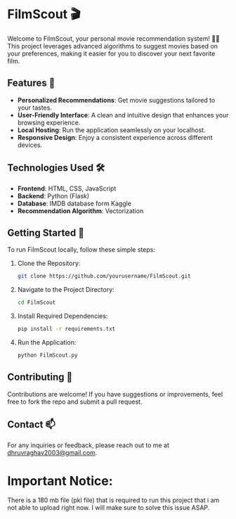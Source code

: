 # FilmScout 🎬

Welcome to FilmScout, your personal movie recommendation system! 🎥✨ This project leverages advanced algorithms to suggest movies based on your preferences, making it easier for you to discover your next favorite film.

## Features 🌟

- **Personalized Recommendations**: Get movie suggestions tailored to your tastes.
- **User-Friendly Interface**: A clean and intuitive design that enhances your browsing experience.
- **Local Hosting**: Run the application seamlessly on your localhost.
- **Responsive Design**: Enjoy a consistent experience across different devices.

## Technologies Used 🛠️
- **Frontend**: HTML, CSS, JavaScript
- **Backend**: Python (Flask)
- **Database**: IMDB database form Kaggle
- **Recommendation Algorithm**: Vectorization

## Getting Started 🚀

To run FilmScout locally, follow these simple steps:

1. Clone the Repository:
   ```bash
   git clone https://github.com/yourusername/FilmScout.git
2. Navigate to the Project Directory:
   ```bash
   cd FilmScout
3. Install Required Dependencies:
   ```bash
   pip install -r requirements.txt

4. Run the Application:
   ```bash
   python FilmScout.py

## Contributing 🤝
Contributions are welcome! If you have suggestions or improvements, feel free to fork the repo and submit a pull request.

## Contact 📫
For any inquiries or feedback, please reach out to me at dhruvraghav2003@gmail.com.

# Important Notice:
There is a 180 mb file (pkl file) that is required to run this project that i am not able to upload right now. I will make sure to solve this issue ASAP.
